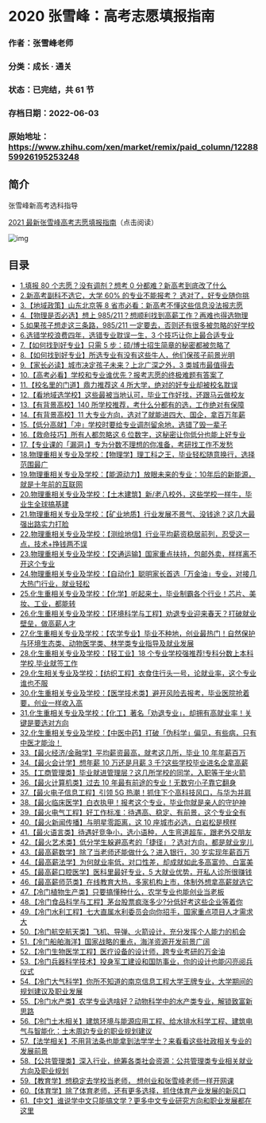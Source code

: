 # 2020 张雪峰：高考志愿填报指南

### 作者：张雪峰老师

### 分类：成长 · 通关

### 状态：已完结，共 61 节

### 存档日期：2022-06-03

### 原始地址：https://www.zhihu.com/xen/market/remix/paid_column/1228859926195253248


## 简介
张雪峰新高考选科指导


[2021 最新张雪峰高考志愿填报指南](https://www.zhihu.com/xen/market/remix/paid_column/1382093416201785344)（点击阅读）


![img](https://pic1.zhimg.com/v2-deac6f67e86673ed4059f9aef548d03e.png)

  





## 目录
- [1.填报 80 个志愿？没有调剂？想考 0 分都难？新高考到底改了什么](1.填报%2080%20个志愿？没有调剂？想考%200%20分都难？新高考到底改了什么.md)<!-- 2021-06-17 09:30 -->
- [2.新高考副科不选它，大学 60% 的专业不能报考？ 选对了，好专业随你挑](2.新高考副科不选它，大学%2060%%20的专业不能报考？%20选对了，好专业随你挑.md)<!-- 2021-06-17 09:32 -->
- [3.【地域政策】山东北京等 8 省市必看：新高考不懂这些信息没法报志愿](3.【地域政策】山东北京等%208%20省市必看：新高考不懂这些信息没法报志愿.md)<!-- 2021-06-17 09:33 -->
- [4.【物理是否必选】想上 985/211？想顺利找到高薪工作？再难也得选物理](4.【物理是否必选】想上%20985|211？想顺利找到高薪工作？再难也得选物理.md)<!-- 2021-06-17 09:34 -->
- [5.如果孩子想走这三条路，985/211 一定要去，否则还有很多被忽略的好学校](5.如果孩子想走这三条路，985|211%20一定要去，否则还有很多被忽略的好学校.md)<!-- 2021-06-17 09:34 -->
- [6.选错学校浪费四年，选错专业耽误一生，3 个技巧让你上最合适专业](6.选错学校浪费四年，选错专业耽误一生，3%20个技巧让你上最合适专业.md)<!-- 2021-06-17 09:34 -->
- [7.【如何找到好专业】只需 5 步：硕/博士招生简章的秘密都被忽略了](7.【如何找到好专业】只需%205%20步：硕|博士招生简章的秘密都被忽略了.md)<!-- 2021-06-17 09:34 -->
- [8.【如何找到好专业】所选专业有没有这些牛人，他们保孩子前景光明](8.【如何找到好专业】所选专业有没有这些牛人，他们保孩子前景光明.md)<!-- 2021-06-17 09:34 -->
- [9.【家长必读】城市决定孩子未来？上北广深之外，3 类城市最值得去](9.【家长必读】城市决定孩子未来？上北广深之外，3%20类城市最值得去.md)<!-- 2021-06-17 09:35 -->
- [10.【高考必看】学校和专业谁优先？报考志愿的终极难题有答案了](10.【高考必看】学校和专业谁优先？报考志愿的终极难题有答案了.md)<!-- 2021-06-17 09:35 -->
- [11.【校名里的门道】鼎力推荐这 4 所大学，绝对的好专业却被校名耽误](11.【校名里的门道】鼎力推荐这%204%20所大学，绝对的好专业却被校名耽误.md)<!-- 2021-06-17 09:35 -->
- [12.【看地域选学校】这些最被当地认可，毕业工作好找，还跟马云做校友](12.【看地域选学校】这些最被当地认可，毕业工作好找，还跟马云做校友.md)<!-- 2021-06-17 09:35 -->
- [13.【有背景高校】140 所学校推荐，考什么分都有的选，工作绝对有保障](13.【有背景高校】140%20所学校推荐，考什么分都有的选，工作绝对有保障.md)<!-- 2021-06-17 09:35 -->
- [14.【有背景高校】11 大专业方向，选对了就能进四大、国企，拿百万年薪](14.【有背景高校】11%20大专业方向，选对了就能进四大、国企，拿百万年薪.md)<!-- 2021-06-17 09:35 -->
- [15.【低分高就】「冲」学校时要给专业调剂留余地，选错了毁一辈子](15.【低分高就】「冲」学校时要给专业调剂留余地，选错了毁一辈子.md)<!-- 2021-06-17 09:36 -->
- [16.【救命技巧】所有人都忽略这 6 位数字，这秘密让你低分也能上好专业](16.【救命技巧】所有人都忽略这%206%20位数字，这秘密让你低分也能上好专业.md)<!-- 2021-06-17 09:36 -->
- [17.【专业课的「漏洞」】专为分数不理想的你准备，考研找工作不发愁](17.【专业课的「漏洞」】专为分数不理想的你准备，考研找工作不发愁.md)<!-- 2021-06-17 09:36 -->
- [18.物理重相关专业及学校：【物理学】理工科之王，毕业轻松随意换行，选择范围最广](18.物理重相关专业及学校：【物理学】理工科之王，毕业轻松随意换行，选择范围最广.md)<!-- 2021-06-17 09:38 -->
- [19.物理重相关专业及学校：【能源动力】放眼未来的专业：10年后的新能源，就是十年前的互联网](19.物理重相关专业及学校：【能源动力】放眼未来的专业：10年后的新能源，就是十年前的互联网.md)<!-- 2021-06-17 09:38 -->
- [20.物理重相关专业及学校：【土木建筑】新/老八校外，这些学校一样牛，毕业生全球搞基建](20.物理重相关专业及学校：【土木建筑】新|老八校外，这些学校一样牛，毕业生全球搞基建.md)<!-- 2021-06-17 09:38 -->
- [21.物理重相关专业及学校：【矿业地质】行业发展不景气、没钱途？这几大最强出路实力打脸](21.物理重相关专业及学校：【矿业地质】行业发展不景气、没钱途？这几大最强出路实力打脸.md)<!-- 2021-06-17 09:38 -->
- [22.物理重相关专业及学校：【测绘地信】行业平均薪资稳居前列，忍受这一点，技术+挣钱两不误](22.物理重相关专业及学校：【测绘地信】行业平均薪资稳居前列，忍受这一点，技术+挣钱两不误.md)<!-- 2021-06-17 09:38 -->
- [23.物理重相关专业及学校：【交通运输】国家重点扶持，包邮外卖，样样离不开这个专业](23.物理重相关专业及学校：【交通运输】国家重点扶持，包邮外卖，样样离不开这个专业.md)<!-- 2021-06-17 09:38 -->
- [24.物理重相关专业及学校：【自动化】聪明家长首选「万金油」专业，对接几大热门行业，就业轻松](24.物理重相关专业及学校：【自动化】聪明家长首选「万金油」专业，对接几大热门行业，就业轻松.md)<!-- 2021-06-17 09:38 -->
- [25.化生重相关专业及学校：【化学】听起来土，毕业制霸各个行业！芯片、美妆、工业，都能转](25.化生重相关专业及学校：【化学】听起来土，毕业制霸各个行业！芯片、美妆、工业，都能转.md)<!-- 2021-06-17 09:39 -->
- [26.化生重相关专业及学校：【环境科学与工程】劝退专业迎来春天？打破就业壁垒，做高薪人才](26.化生重相关专业及学校：【环境科学与工程】劝退专业迎来春天？打破就业壁垒，做高薪人才.md)<!-- 2021-06-17 09:39 -->
- [27.化生重相关专业及学校：【农学专业】毕业不种地，创业最热门！自然保护与环境生态类、动物医学类、林学类专业指导及就业发展](27.化生重相关专业及学校：【农学专业】毕业不种地，创业最热门！自然保护与环境生态类、动物医学类、林学类专业指导及就业发展.md)<!-- 2021-06-17 09:39 -->
- [28.化生重相关专业及学校：【轻工业】18 个专业学校强推荐!专科分数上本科学校,毕业就签工作](28.化生重相关专业及学校：【轻工业】18%20个专业学校强推荐!专科分数上本科学校,毕业就签工作.md)<!-- 2021-06-17 09:39 -->
- [29.化生相关专业及学校：【纺织工程】衣食住行头一号，论就业率，这个专业谁也不服](29.化生相关专业及学校：【纺织工程】衣食住行头一号，论就业率，这个专业谁也不服.md)<!-- 2021-06-17 09:39 -->
- [30.化生重相关专业及学校：【医学技术类】避开风险去报考，毕业医院抢着要，创业一样收入高](30.化生重相关专业及学校：【医学技术类】避开风险去报考，毕业医院抢着要，创业一样收入高.md)<!-- 2021-06-17 09:39 -->
- [31.化生重相关专业及学校：【化工】著名「劝退专业」，却拥有高就业率！关键是要选对方向](31.化生重相关专业及学校：【化工】著名「劝退专业」，却拥有高就业率！关键是要选对方向.md)<!-- 2021-06-17 09:40 -->
- [32.化生重相关专业及学校：【中医中药】打破「伪科学」偏见，有些病，只有中医才能治！](32.化生重相关专业及学校：【中医中药】打破「伪科学」偏见，有些病，只有中医才能治！.md)<!-- 2021-06-17 09:40 -->
- [33.【最火经济/金融学】平均薪资最高，就考这几所，毕业 10 年年薪百万](33.【最火经济|金融学】平均薪资最高，就考这几所，毕业%2010%20年年薪百万.md)<!-- 2021-06-17 09:40 -->
- [34.【最火会计学】想年薪 10 万还是月薪 3 千?这些学校毕业进名企拿高薪](34.【最火会计学】想年薪%2010%20万还是月薪%203%20千?这些学校毕业进名企拿高薪.md)<!-- 2021-06-17 09:40 -->
- [35.【工商管理类】毕业就进管理层？这几所学校的同学，入职等于坐火箭](35.【工商管理类】毕业就进管理层？这几所学校的同学，入职等于坐火箭.md)<!-- 2021-06-17 09:40 -->
- [36.【最火计算机类】过去 10 年最有前途的专业！无数穷小子靠它翻身](36.【最火计算机类】过去%2010%20年最有前途的专业！无数穷小子靠它翻身.md)<!-- 2021-06-17 09:40 -->
- [37.【最火电子信息工程】引领 5G 热潮！抓住下个高科技风口，与华为并肩](37.【最火电子信息工程】引领%205G%20热潮！抓住下个高科技风口，与华为并肩.md)<!-- 2021-06-17 09:40 -->
- [38.【最火临床医学】白衣执甲！报考这个专业，毕业你就是亲人的守护神](38.【最火临床医学】白衣执甲！报考这个专业，毕业你就是亲人的守护神.md)<!-- 2021-06-17 09:41 -->
- [39.【最火电气工程】好工作标准：待遇高、稳定、有前景，这个专业全有](39.【最火电气工程】好工作标准：待遇高、稳定、有前景，这个专业全有.md)<!-- 2021-06-17 09:41 -->
- [40.【最火新闻传播】与明星零距离，这 10 座城市必选，白岩松是榜样](40.【最火新闻传播】与明星零距离，这%2010%20座城市必选，白岩松是榜样.md)<!-- 2021-06-17 09:41 -->
- [41.【最火语言类】待遇好竞争小，选小语种，人生弯道超车，跟老外交朋友](41.【最火语言类】待遇好竞争小，选小语种，人生弯道超车，跟老外交朋友.md)<!-- 2021-06-17 09:41 -->
- [42.【最火艺术类】低分学生躲避高考的「捷径」？选对方向，都是就业宠儿](42.【最火艺术类】低分学生躲避高考的「捷径」？选对方向，都是就业宠儿.md)<!-- 2021-06-17 09:41 -->
- [43.【最高薪数学】除了当老师还能做什么？进入银行，30 岁实现年薪百万](43.【最高薪数学】除了当老师还能做什么？进入银行，30%20岁实现年薪百万.md)<!-- 2021-06-17 09:41 -->
- [44.【最高薪法学】为何就业率低，对口性差，却成就如此多高富帅、白富美](44.【最高薪法学】为何就业率低，对口性差，却成就如此多高富帅、白富美.md)<!-- 2021-06-17 09:42 -->
- [45.【最高薪口腔医学】医科里最好专业，5 大就业优势，开私人诊所很赚钱](45.【最高薪口腔医学】医科里最好专业，5%20大就业优势，开私人诊所很赚钱.md)<!-- 2021-06-17 09:42 -->
- [46.【最高薪师范类】在线教育大热，多家机构上市，体制外想拿高薪就选它](46.【最高薪师范类】在线教育大热，多家机构上市，体制外想拿高薪就选它.md)<!-- 2021-06-17 09:42 -->
- [47.【冷门植物生产类】只要搞懂种什么，农学专业也能创业当老板](47.【冷门植物生产类】只要搞懂种什么，农学专业也能创业当老板.md)<!-- 2021-06-17 09:42 -->
- [48.【冷门食品科学与工程】茅台股票疯涨多少?分低好考这些企业等着你](48.【冷门食品科学与工程】茅台股票疯涨多少?分低好考这些企业等着你.md)<!-- 2021-06-17 09:42 -->
- [49.【冷门水利工程】七大直属水利委员会向你招手，国家重点项目人才需求大](49.【冷门水利工程】七大直属水利委员会向你招手，国家重点项目人才需求大.md)<!-- 2021-06-17 09:42 -->
- [50.【冷门航空航天类】飞机、导弹、火箭设计，充分发挥个人能力的机会](50.【冷门航空航天类】飞机、导弹、火箭设计，充分发挥个人能力的机会.md)<!-- 2021-06-17 09:42 -->
- [51.【冷门船舶海洋】国家战略的重点，海洋资源开发前景广阔](51.【冷门船舶海洋】国家战略的重点，海洋资源开发前景广阔.md)<!-- 2021-06-17 09:43 -->
- [52.【冷门生物医学工程】医疗设备的设计师，跨专业考研的万金油](52.【冷门生物医学工程】医疗设备的设计师，跨专业考研的万金油.md)<!-- 2021-06-17 09:43 -->
- [53.【冷门兵器科学技术】投身军工建设和国防事业，你的设计也能闪亮阅兵仪式](53.【冷门兵器科学技术】投身军工建设和国防事业，你的设计也能闪亮阅兵仪式.md)<!-- 2021-06-17 09:48 -->
- [54.【冷门大气科学】你所不知道的南京信息工程大学王牌专业，大学期间的规划建议及职业发展](54.【冷门大气科学】你所不知道的南京信息工程大学王牌专业，大学期间的规划建议及职业发展.md)<!-- 2021-06-17 09:48 -->
- [55.【冷门水产类】农学专业选啥好？动物科学中的水产类专业，解锁致富新思路](55.【冷门水产类】农学专业选啥好？动物科学中的水产类专业，解锁致富新思路.md)<!-- 2021-06-17 09:49 -->
- [56.【冷门土木相关】建筑环境与能源应用工程、给水排水科学工程、建筑电气与智能化：土木周边专业的职业规划建议](56.【冷门土木相关】建筑环境与能源应用工程、给水排水科学工程、建筑电气与智能化：土木周边专业的职业规划建议.md)<!-- 2021-06-17 09:49 -->
- [57.【法学相关】不用背法条也能拿到法学学士？来看看这些社政相关专业的发展前景](57.【法学相关】不用背法条也能拿到法学学士？来看看这些社政相关专业的发展前景.md)<!-- 2021-06-17 09:49 -->
- [58.【公共管理类】深入行业，统筹各类社会资源：公共管理类专业相关就业方向及职业规划](58.【公共管理类】深入行业，统筹各类社会资源：公共管理类专业相关就业方向及职业规划.md)<!-- 2021-06-17 09:49 -->
- [59.【教育学】想稳定去学校当老师， 想创业和张雪峰老师一样开网课](59.【教育学】想稳定去学校当老师，%20想创业和张雪峰老师一样开网课.md)<!-- 2021-06-17 09:49 -->
- [60.【体育学】除了体育老师，还有更多选择，抓住体育产业发展的新风口](60.【体育学】除了体育老师，还有更多选择，抓住体育产业发展的新风口.md)<!-- 2021-06-17 09:49 -->
- [61.【中文】谁说学中文只能搞文学？更多中文专业研究方向和职业发展都在这里](61.【中文】谁说学中文只能搞文学？更多中文专业研究方向和职业发展都在这里.md)<!-- 2021-06-17 09:50 -->